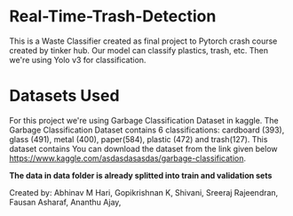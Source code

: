 # Real-Time-Trash-Detection

This is a Waste Classifier created as final project to Pytorch crash course created by tinker hub. Our model can classify  plastics, trash, etc.  Then we're using Yolo v3 for classification.

# Datasets Used

For this project we're using Garbage Classification Dataset in kaggle. The Garbage Classification Dataset contains 6 classifications: cardboard (393), glass (491), metal (400), paper(584), plastic (472) and trash(127). This dataset contains You can download the dataset from the link given below
https://www.kaggle.com/asdasdasasdas/garbage-classification.

**The data in data folder is already splitted into train and validation sets**

Created by:
Abhinav M Hari,
Gopikrishnan K,
Shivani,
Sreeraj Rajeendran,
Fausan Asharaf,
Ananthu Ajay,
